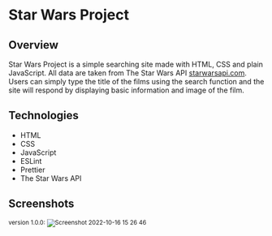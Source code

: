 # Star Wars Project 
## Overview
Star Wars Project is a simple searching site made with HTML, CSS and plain JavaScript. All data are taken from The Star Wars API [starwarsapi.com](https://swapi.dev/). Users can simply type the title of the films using the search function and the site will respond by displaying basic information and image of the film.

## Technologies
  * HTML
  * CSS
  * JavaScript
  * ESLint
  * Prettier
  * The Star Wars API
  
## Screenshots
<sub>version 1.0.0</sup>:
![Screenshot 2022-10-16 15 26 46](https://user-images.githubusercontent.com/77573528/196038085-99239732-f739-49a7-9563-1ac009500cb7.png)

